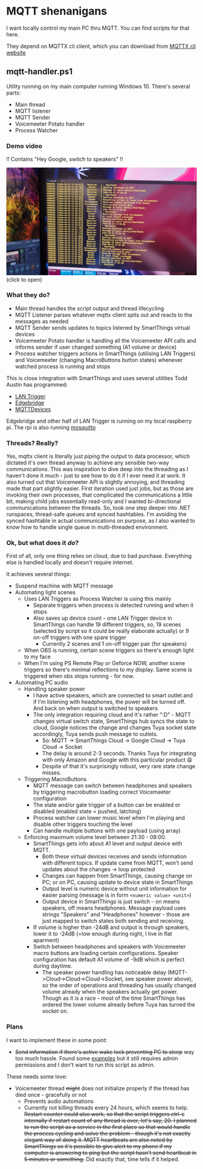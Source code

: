 # MQTT shenanigans
I want locally control my main PC thru MQTT. You can find scripts for that here.

They depend on MQTTX cli client, which you can download from [MQTTX cli website](https://mqttx.app/cli#download)

## mqtt-handler.ps1
Utility running on my main computer running Windows 10. There's several parts:
* Main thread
* MQTT listener
* MQTT Sender
* Voicemeeter Potato handler
* Process Watcher

### Demo video
!! Contains "Hey Google, switch to speakers" !!

[![Demo](demo_preview.jpg)](https://1drv.ms/v/s!AtrhTUkXQvo3jLYy0zr72UuOfBoUGw?e=xVfv7I)
(click to open)

### What they do?
- Main thread handles the script output and thread lifecycling
- MQTT Listener parses whatever mqttx client spits out and reacts to the messages as needed
- MQTT Sender sends updates to topics listened by SmartThings virtual devices
- Voicemeeter Potato handler is handling all the Voicemeeter API calls and informs sender if user changed something (A1 volume or device)
- Process watcher triggers actions in SmartThings (utilising LAN Triggers) and Voicemeeter (changing MacroButtons button states) whenever watched process is running and stops

This is close integration with SmartThings and uses several utilities Todd Austin has programmed:
* [LAN Trigger](https://github.com/toddaustin07/lantrigger)
* [Edgebridge](https://github.com/toddaustin07/edgebridge)
* [MQTTDevices](https://github.com/toddaustin07/MQTTDevices)

Edgebridge and other half of LAN Trigger is running on my local raspberry pi. The rpi is also running [mosquitto](https://mosquitto.org/)

### Threads? Really?
Yes, mqttx client is literally just piping the output to data processor, which dictated it's own thread anyway to achieve any sensible two-way communications. This was inspiration to
dive deep into the threading as I haven't done it much - just to see how to do it if I ever need it at work. It also turned out that Voicemeeter API is slightly annoying, and threading
made that part slightly easier. First iteration used just jobs, but as those are invoking their own processes, that complicated the communications a little bit, making child jobs essentially
read-only and I wanted bi-directional communications between the threads. So, took one step deeper into .NET runspaces, thread-safe queues and synced hashtables. I'm avoiding the synced hashtable
in actual communications on purpose, as I also wanted to know how to handle single queue in multi-threaded environment.

### Ok, but what does it _do_?
First of all, only one thing relies on cloud, due to bad purchase. Everything else is handled locally and doesn't require internet.

It achieves several things:

* Suspend machine with MQTT message
* Automating light scenes
  * Uses LAN Triggers as Process Watcher is using this mainly
    * Separate triggers when process is detected running and when it stops
    * Also saves up device count - one LAN Trigger device in SmartThings can handle 19 different triggers, so, 19 scenes (selected by script so it could be really elaborate actually) or 9 on-off triggers with one spare trigger
      * Currently 2 scenes and 1 on-off trigger pair (for speakers)
  * When OBS is running, certain scene triggers so there's enough light to my face
  * When I'm using PS Remote Play or Geforce NOW, another scene triggers so there's minimal reflections to my display. Same scene is triggered when obs stops running - for now.
* Automating PC audio
  * Handling speaker power
    * I have active speakers, which are connected to smart outlet and if I'm listening with headphones, the power will be turned off. And back on when output is switched to speakers
    * The only integration requiring cloud and it's rather ":D" - MQTT changes virtual switch state, SmartThings hub syncs the state to cloud, Google notices the change and changes Tuya socket state accordingly, Tuya sends push message to outlets.
      * So: MQTT -> SmartThings Cloud -> Google Cloud -> Tuya Cloud -> Socket
      * The delay is around 2-3 seconds. Thanks Tuya for integrating with only Amazon and Google with this particular product 😩
      * Despite of that it's surprisingly robust, very rare state change misses.
  * Triggering MacroButtons
    * MQTT message can switch between headphones and speakers by triggering macrobutton loading correct Voicemeeter configuration
    * The state and/or gate trigger of a button can be enabled or disabled (enabled state = pushed, latching)
    * Process watcher can lower music level when I'm playing and disable other triggers touching the level
    * Can handle multiple buttons with one payload (using array)
  * Enforcing maximum volume level between 21:30 - 08:00.
    * SmartThings gets info about A1 level and output device with MQTT.
      * Both these virtual devices receives and sends information with different topics. If update came from MQTT, won't send updates about the changes -> loop protected
      * Changes can happen from SmartThings, causing change on PC; or on PC, causing update to device state in SmartThings
      * Output level is numeric device without unit information for easier parsing (message is in form `<numeric value> <unit>`)
      * Output device in SmartThings is just switch - on means speakers, off means headphones. Message payload uses strings "Speakers" and "Headphones" however - those are just mapped to switch states both sending and receiving.
    * If volume is higher than -24dB and output is through speakers, lower it to -24dB (=low enough during night, I live in flat aparment)
    * Switch between headphones and speakers with Voicemeeter macro buttons are loading certain configurations. Speaker configuration has default A1 volume of -9dB which is perfect during daytime.
      * The speaker power handling has noticeable delay (MQTT->Cloud->Cloud->Cloud->Socket, see speaker power above), so the order of operations and threading has usually changed volume already when the speakers actually get power. Though as it is a race - most of the time SmartThings has ordered the lower volume already before Tuya has turned the socket on.

### Plans
I want to implement these in some point:
* ~~Send information if there's active wake lock preventing PC to sleep~~ way too much hassle. Found some [examples](https://github.com/diversenok/Powercfg) but it still requires admin permissions and I don't want to run this script as admin.

These needs some love:
* Voicemeeter thread ~~might~~ does not initialize properly if the thread has died once - gracefully or not
  * Prevents audio automations
  * Currently not killing threads every 24 hours, which seems to help. ~~Restart counter could also work, so that the script triggers ctrl-c internally if restart count of any thread is over, let's say, 20. I planned to run the script as a service in the first place so that would handle the process cycling and solve the problem - though it's not exactly elegant way of doing it. MQTT heartbeats are also noted by SmartThings so it's possible to give alert to my phone if my computer is answering to ping but the script hasn't send heartbeat in 5 minutes or something.~~ Did exactly that, time tells if it helped.
